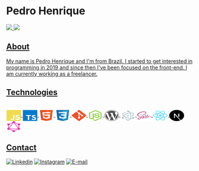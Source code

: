 # Pedro Henrique

<div>
  <a href="https://github.com/pedro-henrique-sb"/>
  <img height="180em" src="https://github-readme-stats.vercel.app/api?username=pedro-henrique-sb&count_private=true&show_icons=true&theme=vue-dark&bg_color=121212&text_color=41B883&border_color=ffffff&icon_color=ffffff&title_color=ffffff&border_radius=5"/>
  <img height="180em" src="https://github-readme-stats.vercel.app/api/top-langs/?username=pedro-henrique-sb&layout=compact&theme=vue-dark&bg_color=121212&text_color=41B883&border_color=ffffff&icon_color=ffffff&title_color=ffffff&border_radius=5"/>
</div>

## About

My name is Pedro Henrique and I'm from Brazil. I started to get interested in programming in 2019 and since then I've been focused on the front-end. I am currently working as a freelancer.

## Technologies

<div style="display: inline_block"><br>
  <img align="center" alt="JavaScript" height="30" width="40" src="https://raw.githubusercontent.com/devicons/devicon/master/icons/javascript/javascript-plain.svg">
  <img align="center" alt="TypeScript" height="30" width="40" src="https://raw.githubusercontent.com/devicons/devicon/master/icons/typescript/typescript-plain.svg">
  <img align="center" alt="HTML" height="30" width="40" src="https://raw.githubusercontent.com/devicons/devicon/master/icons/html5/html5-original.svg">
  <img align="center" alt="CSS" height="30" width="40" src="https://raw.githubusercontent.com/devicons/devicon/master/icons/css3/css3-original.svg">
  <img align="center" alt="GIT" height="30" width="40" src="https://raw.githubusercontent.com/devicons/devicon/master/icons/git/git-original.svg">
  <img align="center" alt="NodeJS" height="30" width="40" src="https://raw.githubusercontent.com/devicons/devicon/master/icons/nodejs/nodejs-original.svg">
  <img align="center" alt="WordPress" height="30" width="40" src="https://raw.githubusercontent.com/devicons/devicon/master/icons/wordpress/wordpress-plain.svg">
  <img align="center" alt="Electron" height="30" width="40" src="https://raw.githubusercontent.com/devicons/devicon/master/icons/electron/electron-original.svg">
  <img align="center" alt="Sass" height="30" width="40" src="https://raw.githubusercontent.com/devicons/devicon/master/icons/sass/sass-original.svg">
  <img align="center" alt="React" height="30" width="40" src="https://raw.githubusercontent.com/devicons/devicon/master/icons/react/react-original.svg">
  <img align="center" alt="NextJS" height="30" width="40" src="https://raw.githubusercontent.com/devicons/devicon/master/icons/nextjs/nextjs-original.svg">
  <img align="center" alt="GraphQL" height="30" width="40" src="https://github.com/devicons/devicon/blob/master/icons/graphql/graphql-plain.svg">
</div>

## Contact

[![Linkedin](https://img.shields.io/badge/-Pedro_Henrique-41b883?style=for-the-badge&logo=linkedin&logoColor=white&link=https://www.linkedin.com/in/pedro-henrique-sb/)](https://linkedin.com/in/pedro-henrique-sb)
[![Instagram](https://img.shields.io/badge/-pedro__bezerra__dev__freelancer-41b883?style=for-the-badge&logo=instagram&logoColor=white&link=https://www.instagram.com/pedro_bezerra_dev_freelancer/)](https://www.instagram.com/pedro_bezerra_dev_freelancer/)
[![E-mail](https://img.shields.io/badge/-pyter.dev@gmail.com-41b883?style=for-the-badge&logo=gmail&logoColor=white&link=mailto:pyter.dev@gmail.com)](mailto:pyter.dev@gmail.com)
